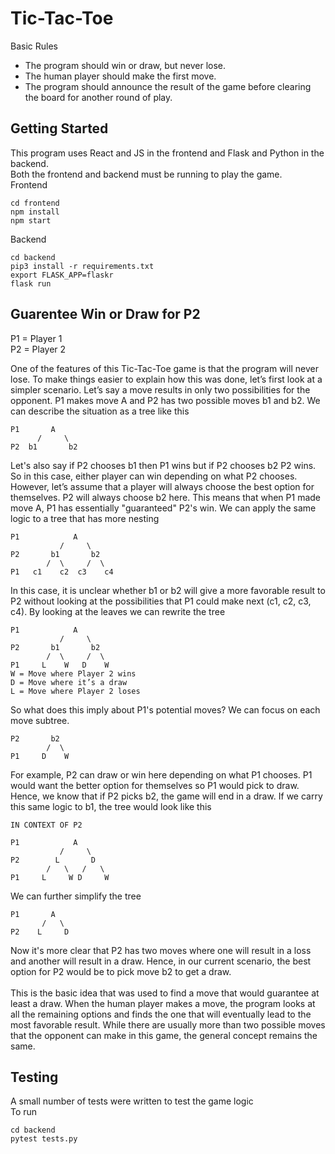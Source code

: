 # Tic-Tac-Toe
Basic Rules
   * The program should win or draw, but never lose.
   * The human player should make the first move.
   * The program should announce the result of the game before clearing the board for 
     another round of play.

## Getting Started
This program uses React and JS in the frontend and Flask and Python in the backend.<br />
Both the frontend and backend must be running to play the game.<br />
Frontend
```
cd frontend
npm install
npm start
```
Backend
```
cd backend
pip3 install -r requirements.txt
export FLASK_APP=flaskr
flask run
```
## Guarentee Win or Draw for P2
P1 = Player 1 <br />
P2 = Player 2

One of the features of this Tic-Tac-Toe game is that the program will never lose.
To make things easier to explain how this was done, let’s first look at a simpler scenario. Let’s say a move results in only two possibilities for the opponent. 
P1 makes move A and P2 has two possible moves b1 and b2. We can describe the situation as a tree like this
```
P1       A
      /     \ 
P2  b1       b2
```
Let's also say if P2 chooses b1 then P1 wins but if P2 chooses b2 P2 wins. 
So in this case, either player can win depending on what P2 chooses. However, let’s assume that a player will always choose the best option for themselves. P2 will always choose b2 here. This means that when P1 made move A, P1 has essentially "guaranteed" P2's win. We can apply the same logic to a tree that has more nesting
```
P1            A
           /     \ 
P2       b1       b2
        /  \     /  \
P1   c1    c2  c3    c4
```
In this case, it is unclear whether b1 or b2 will give a more favorable result to P2 without looking at the possibilities that P1 could make next (c1, c2, c3, c4). By looking at the leaves we can rewrite the tree
```
P1            A
           /     \ 
P2       b1       b2
        /  \     /  \
P1     L    W   D    W
W = Move where Player 2 wins
D = Move where it’s a draw
L = Move where Player 2 loses
```
So what does this imply about P1's potential moves? We can focus on each move subtree. 
```
P2       b2 
        /  \ 
P1     D    W  
```
For example, P2 can draw or win here depending on what P1 chooses. P1 would want the better option for themselves so P1 would pick to draw. Hence, we know that if P2 picks b2, the game will end in a draw. If we carry this same logic to b1, the tree would look like this
```
IN CONTEXT OF P2

P1            A
           /     \ 
P2        L       D
        /   \   /   \
P1     L     W D     W

```
We can further simplify the tree
```
P1       A 
       /   \ 
P2    L     D
```
Now it's more clear that P2 has two moves where one will result in a loss and another will result in a draw. Hence, in our current scenario, the best option for P2 would be to pick move b2 to get a draw. 
<br /> 
<br /> 
This is the basic idea that was used to find a move that would guarantee at least a draw. When the human player makes a move, the program looks at all the remaining options and finds the one that will eventually lead to the most favorable result. While there are usually more than two possible moves that the opponent can make in this game, the general concept remains the same.

## Testing
A small number of tests were written to test the game logic <br /> 
To run
```
cd backend
pytest tests.py
```